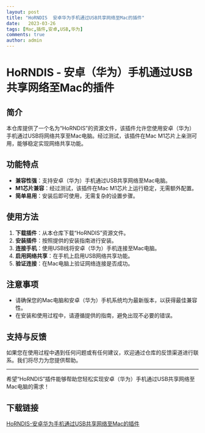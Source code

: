 ```yaml
---
layout: post
title: "HoRNDIS  安卓华为手机通过USB共享网络至Mac的插件"
date:   2023-03-26
tags: [Mac,插件,安卓,USB,华为]
comments: true
author: admin
---
```

# HoRNDIS - 安卓（华为）手机通过USB共享网络至Mac的插件

## 简介

本仓库提供了一个名为“HoRNDIS”的资源文件，该插件允许您使用安卓（华为）手机通过USB将网络共享至Mac电脑。经过测试，该插件在Mac M1芯片上亲测可用，能够稳定实现网络共享功能。

## 功能特点

- **兼容性强**：支持安卓（华为）手机通过USB共享网络至Mac电脑。
- **M1芯片兼容**：经过测试，该插件在Mac M1芯片上运行稳定，无需额外配置。
- **简单易用**：安装后即可使用，无需复杂的设置步骤。

## 使用方法

1. **下载插件**：从本仓库下载“HoRNDIS”资源文件。
2. **安装插件**：按照提供的安装指南进行安装。
3. **连接手机**：使用USB线将安卓（华为）手机连接至Mac电脑。
4. **启用网络共享**：在手机上启用USB网络共享功能。
5. **验证连接**：在Mac电脑上验证网络连接是否成功。

## 注意事项

- 请确保您的Mac电脑和安卓（华为）手机系统均为最新版本，以获得最佳兼容性。
- 在安装和使用过程中，请遵循提供的指南，避免出现不必要的错误。

## 支持与反馈

如果您在使用过程中遇到任何问题或有任何建议，欢迎通过仓库的反馈渠道进行联系。我们将尽力为您提供帮助。

---

希望“HoRNDIS”插件能够帮助您轻松实现安卓（华为）手机通过USB共享网络至Mac电脑的需求！

## 下载链接

[HoRNDIS-安卓华为手机通过USB共享网络至Mac的插件](https://pan.quark.cn/s/edb548d91d91)
